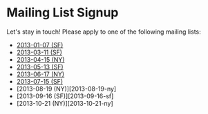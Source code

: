 # Mailing List Signup

Let's stay in touch! Please apply to one of the following mailing
lists:

* [2013-01-07 (SF)][2013-01-07-sf]
* [2013-03-11 (SF)][2013-03-11-sf]
* [2013-04-15 (NY)][2013-04-15-ny]
* [2013-05-13 (SF)][2013-05-13-sf]
* [2013-06-17 (NY)][2013-06-17-ny]
* [2013-07-15 (SF)][2013-07-15-sf]
* [2013-08-19 (NY)][2013-08-19-ny]
* [2013-09-16 (SF)][2013-09-16-sf]
* [2013-10-21 (NY)][2013-10-21-ny]

[2013-01-07-sf]: https://groups.google.com/forum/?fromgroups&hl=en#!forum/appacademy-january-2013
[2013-03-11-sf]: https://groups.google.com/forum/?fromgroups&hl=en#!forum/app-academy-sf-march
[2013-04-15-ny]: https://groups.google.com/forum/?fromgroups&hl=en#!forum/app-academy-ny-april-2013
[2013-05-13-sf]: https://groups.google.com/forum/?fromgroups&hl=en#!forum/app-academy-sf-may-2013
[2013-06-17-ny]: https://groups.google.com/forum/?fromgroups&hl=en#!forum/app-academy-ny-june-2013
[2013-07-15-sf]: https://groups.google.com/forum/?fromgroups&hl=en#!forum/app-academy-sf-july-2013
